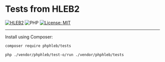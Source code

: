 Tests from HLEB2
=====================

[![HLEB2](https://img.shields.io/badge/HLEB-2-darkcyan)](https://github.com/phphleb/hleb) ![PHP](https://img.shields.io/badge/PHP-^8.2-blue) [![License: MIT](https://img.shields.io/badge/License-MIT%20(Free)-brightgreen.svg)](https://github.com/phphleb/hleb/blob/master/LICENSE)
 
_____________________

 Install using Composer:
 ```bash
composer require phphleb/tests
 ```

 ```bash
php ./vendor/phphleb/test-o/run ./vendor/phphleb/tests
 ```
